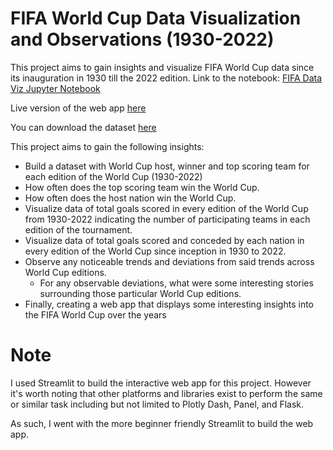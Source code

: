 # FIFA World Cup Data Visualization and Observations (1930-2022)
This project aims to gain insights and visualize FIFA World Cup data since its inauguration in 1930 till the 2022 edition. Link to the notebook: [FIFA Data Viz Jupyter Notebook](fifa_mwc_analysis.ipynb)

Live version of the web app [here](https://binyoh-fifa-world-cup-dataviz.streamlit.app/)

You can download the dataset [here](https://www.kaggle.com/datasets/iamsouravbanerjee/fifa-football-world-cup-dataset)

This project aims to gain the following insights:
- Build a dataset with World Cup host, winner and top scoring team for each edition of the World Cup (1930-2022)
- How often does the top scoring team win the World Cup.
- How often does the host nation win the World Cup.
- Visualize data of total goals scored in every edition of the World Cup from 1930-2022 indicating the number of participating teams in each edition of the tournament.
- Visualize data of total goals scored and conceded by each nation in every edition of the World Cup since inception in 1930 to 2022.
- Observe any noticeable trends and deviations from said trends across World Cup editions.
  - For any observable deviations, what were some interesting stories surrounding those particular World Cup editions.
- Finally, creating a web app that displays some interesting insights into the FIFA World Cup over the years


# Note
I used Streamlit to build the interactive web app for this project. However it's worth noting that other platforms and libraries exist to perform the same or similar task including but not limited to Plotly Dash, Panel, and Flask.

As such, I went with the more beginner friendly Streamlit to build the web app.
